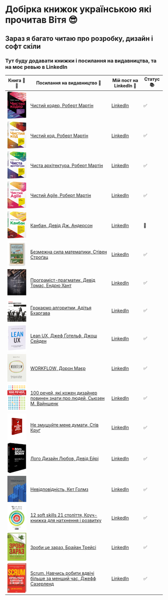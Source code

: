 # Добірка книжок українською які прочитав Вітя 😎

## Зараз я багато читаю про розробку, дизайн і софт скіли

### Тут буду додавати книжки і посилання на видавництва, та на моє ревью в LinkedIn

<table>
  <thead>
    <tr>
      <th>Книга 📘📒</th>
      <th>Посилання на видавництво 📝</th>
      <th>Мій пост на LinkedIn 📲</th>
      <th>Статус 📚</th>
    </tr>
  </thead>
  <tbody>
    <tr>
      <td>
      <img src="./images/00-clean-coder.png" width="100" alt="Обкладинка книги"/>
      </td>
      <td>
      <a href="https://fabulabook.com/info-chystyj-koder-10008517">Чистий кодер, Роберт Мартін</a>
      </td>
      <td>
      <a href="https://www.linkedin.com/posts/viktorsvertoka_%D1%87%D0%B8%D1%81%D1%82%D0%B8%D0%B9-%D0%BA%D0%BE%D0%B4%D0%B5%D1%80-%D1%80%D0%BE%D0%B1%D0%B5%D1%80%D1%82-%D0%BC%D0%B0%D1%80%D1%82%D1%96%D0%BD-%D0%B4%D0%BB%D1%8F-%D1%82%D0%B8%D1%85-activity-7248295523739160577-f2d8/?utm_source=share&utm_medium=member_desktop">LinkedIn</a>
      </td>
      <td>
      ✅
      </td>
    </tr>
   <tr>
      <td>
      <img src="./images/01-clean-code.png" width="100" alt="Обкладинка книги"/>
      </td>
      <td>
      <a href="https://fabulabook.com/info-chystyj-kod-7391">Чистий код, Роберт Мартін</a>
      </td>
      <td>
      <a href="https://www.linkedin.com/posts/viktorsvertoka_%D1%87%D0%B8%D1%81%D1%82%D0%B8%D0%B9-%D0%BA%D0%BE%D0%B4-%D1%80%D0%BE%D0%B1%D0%B5%D1%80%D1%82-%D0%BC%D0%B0%D1%80%D1%82%D1%96%D0%BD-%D1%81%D1%82%D0%B2%D0%BE%D1%80%D0%B5%D0%BD%D0%BD%D1%8F-%D1%96-%D1%80%D0%B5%D1%84%D0%B0%D0%BA%D1%82%D0%BE%D1%80%D0%B8%D0%BD%D0%B3-activity-7271765514186575872-xByN/?utm_source=share&utm_medium=member_desktop">LinkedIn</a>
      </td>
      <td>
      ✅
      </td>
    </tr>
    <tr>
      <td>
      <img src="./images/02-clean-architecture.png" width="100" alt="Обкладинка книги"/>
      </td>
      <td>
      <a href="https://fabulabook.com/info-chysta-arhitektura-7389">Чиста архітектура, Роберт Мартін</a>
      </td>
      <td>
      <a href="https://www.linkedin.com/posts/viktorsvertoka_%D1%87%D0%B8%D1%81%D1%82%D0%B0-%D0%B0%D1%80%D1%85%D1%96%D1%82%D0%B5%D0%BA%D1%82%D1%83%D1%80%D0%B0-%D1%80%D0%BE%D0%B1%D0%B5%D1%80%D1%82-%D0%BC%D0%B0%D1%80%D1%82%D1%96%D0%BD-%D1%89%D0%BE%D0%B9%D0%BD%D0%BE-activity-7264155406665469952-naUe/?utm_source=share&utm_medium=member_desktop">LinkedIn</a>
      </td>
      <td>
      ✅
      </td>
    </tr>
    <tr>
      <td>
      <img src="./images/03-clean-agile.png" width="100" alt="Обкладинка книги"/>
      </td>
      <td>
      <a href="https://fabulabook.com/info-chystyj-agile-22957">Чистий Agile, Роберт Мартін</a>
      </td>
      <td>
      <a href="https://www.linkedin.com/posts/viktorsvertoka_%D1%87%D0%B8%D1%81%D1%82%D0%B8%D0%B9-agile-%D1%80%D0%BE%D0%B1%D0%B5%D1%80%D1%82-%D0%BC%D0%B0%D1%80%D1%82%D1%96%D0%BD-%D0%BD%D0%B0%D0%B7%D0%B0%D0%B4-%D0%B4%D0%BE-%D0%BE%D1%81%D0%BD%D0%BE%D0%B2-activity-7284449103764197377-5bOn/?utm_source=share&utm_medium=member_desktop">LinkedIn</a>
      </td>
      <td>
      ✅
      </td>
    </tr>
     <tr>
      <td>
      <img src="./images/04-kanban.png" width="100" alt="Обкладинка книги"/>
      </td>
      <td>
      <a href="https://fabulabook.com/info-kanban-22928">Канбан, Девід Дж. Андерсон</a>
      </td>
      <td>
      <a href="">LinkedIn</a>
      </td>
      <td>
      📖
      </td>
      </tr>
      <tr>
      <td>
      <img src="./images/05-math.jpg" width="100" alt="Обкладинка книги"/>
    </td>
    <td>
      <a href="https://nashformat.ua/products/bezmezhna-syla-matematyky.-yak-zavdyaky-matanalizu-vynajshly-smartfony-telebachennya-i-gps-709326">Безмежна сила математики, Стівен Строґац</a>
      </td>
      <td>
      <a href="https://www.linkedin.com/posts/viktorsvertoka_auiavsauyavl-activity-7211683200010448896-pWL2/?utm_source=share&utm_medium=member_desktop">LinkedIn</a>
      </td>
      <td>
      ✅
    </td>
    </tr>
    <tr>
      <td>
      <img src="./images/06-pragmatic.jpg" width="100" alt="Обкладинка книги"/>
      </td>
      <td>
      <a href="https://balka-book.com/razrabotka_programnogo_obespecheniya-366/programmist_pragmatik_put_ot_podmasterya_k_masteru-2287?utm_source=google&utm_medium=cpc&utm_campaign=pmax_it&utm_content=&utm_term=&gad_source=1&gclid=Cj0KCQiAqL28BhCrARIsACYJvkd3qZbPQh0RHe4USy6lnREwH1zWLhMf3zdyqXh8ptgWDqZaTzaRfpAaAtSYEALw_wcB&lang=ua">Програміст-прагматик, Девід Томас, Ендрю Хант</a>
      </td>
      <td>
      <a href="https://www.linkedin.com/posts/viktorsvertoka_%D0%BF%D1%80%D0%BE%D0%B3%D1%80%D0%B0%D0%BC%D1%96%D1%81%D1%82-%D0%BF%D1%80%D0%B0%D0%B3%D0%BC%D0%B0%D1%82%D0%B8%D0%BA-%D0%B4%D0%B5%D0%B2%D1%96%D0%B4-%D1%82%D0%BE%D0%BC%D0%B0%D1%81-%D1%96-%D0%B5%D0%BD%D0%B4%D1%80%D1%8E-activity-7281912434695503873-CstB/?utm_source=share&utm_medium=member_desktop">LinkedIn</a>
      </td>
      <td>
       ✅
      </td>
      </tr>
      <tr>
      <td>
      <img src="./images/07-alhorytmy.png" width="100" alt="Обкладинка книги"/>
      </td>
      <td>
      <a href="https://www.arthuss.com.ua/shop/hrokayemo-alhorytmy">Грокаємо алгоритми, Адітья Бхаргава</a>
      </td>
      <td>
      <a href="https://www.linkedin.com/posts/viktorsvertoka_%D0%B3%D1%80%D0%BE%D0%BA%D0%B0%D1%94%D0%BC%D0%BE-%D0%B0%D0%BB%D0%B3%D0%BE%D1%80%D0%B8%D1%82%D0%BC%D0%B8-%D1%96%D0%BB%D1%8E%D1%81%D1%82%D1%80%D0%BE%D0%B2%D0%B0%D0%BD%D0%B8%D0%B9-%D0%BF%D0%BE%D1%81%D1%96%D0%B1%D0%BD%D0%B8%D0%BA-activity-7256545259055157248-UOyC/?utm_source=share&utm_medium=member_desktop">LinkedIn</a>
      </td>
      <td>
       ✅
      </td>
      </tr>
      <tr>
      <td>
      <img src="./images/08-lean-ux.jpg" width="100" alt="Обкладинка книги"/>
      </td>
      <td>
      <a href="https://www.arthuss.com.ua/shop/lean-ux">Lean UX, Джеф Ґотельф, Джош Сейден</a>
      </td>
      <td>
      <a href="https://www.linkedin.com/posts/viktorsvertoka_%D0%BE%D0%B3%D0%BB%D1%8F%D0%B4-%D0%BA%D0%BD%D0%B8%D0%B3%D0%B8-lean-ux-%D1%81%D1%82%D0%B2%D0%BE%D1%80%D0%B5%D0%BD%D0%BD%D1%8F-%D0%BA%D0%BB%D0%B0%D1%81%D0%BD%D0%B8%D1%85-%D0%BF%D1%80%D0%BE%D0%B4%D1%83%D0%BA%D1%82%D1%96%D0%B2-activity-7251819092880281601-rePI/?utm_source=share&utm_medium=member_desktop">LinkedIn</a>
      </td>
      <td>
       ✅
      </td>
      </tr><tr>
      <td>
      <img src="./images/09-workflow.jpeg" width="100" alt="Обкладинка книги"/>
      </td>
      <td>
      <a href="https://www.arthuss.com.ua/shop/workflow">WORKFLOW, Дорон Маєр</a>
      </td>
      <td>
      <a href="https://www.linkedin.com/posts/viktorsvertoka_workflow-%D0%B4%D0%BE%D1%80%D0%BE%D0%BD-%D0%BC%D0%B0%D1%94%D1%80-%D0%BF%D1%80%D0%B0%D0%BA%D1%82%D0%B8%D1%87%D0%BD%D0%B8%D0%B9-%D0%BF%D0%BE%D1%81%D1%96%D0%B1%D0%BD%D0%B8%D0%BA-activity-7268504042237042688-EDwL/?utm_source=share&utm_medium=member_desktop">LinkedIn</a>
      </td>
      <td>
      ✅
      </td>
      </tr>
      <tr>
      <td>
      <img src="./images/10-100things.png" width="100" alt="Обкладинка книги"/>
      </td>
      <td>
      <a href="https://www.arthuss.com.ua/shop/100-rechey-yaki-kozhen-dyzayner-povynen-znaty-pro-lyudey">100 речей, які кожен дизайнер повинен знати про людей, Сьюзен М. Вайншенк</a>
      </td>
      <td>
      <a href="https://www.linkedin.com/posts/viktorsvertoka_100-%D1%80%D0%B5%D1%87%D0%B5%D0%B9-%D1%8F%D0%BA%D1%96-%D0%BA%D0%BE%D0%B6%D0%B5%D0%BD-%D0%B4%D0%B8%D0%B7%D0%B0%D0%B9%D0%BD%D0%B5%D1%80-%D0%BF%D0%BE%D0%B2%D0%B8%D0%BD%D0%B5%D0%BD-%D0%B7%D0%BD%D0%B0%D1%82%D0%B8-activity-7276838947597504512-giA8/?utm_source=share&utm_medium=member_desktop">LinkedIn</a>
      </td>
      <td>
       ✅
      </td>
      </tr>
      <tr>
      <td>
      <img src="./images/11-dont-make.png" width="100" alt="Обкладинка книги"/>
      </td>
      <td>
      <a href="https://www.arthuss.com.ua/shop/ne-zmushuyte-mene-dumaty">Не змушуйте мене думати, Стів Круґ</a>
      </td>
      <td>
      <a href="https://www.linkedin.com/posts/viktorsvertoka_%D0%BD%D0%B5-%D0%B7%D0%BC%D1%83%D1%88%D1%83%D0%B9%D1%82%D0%B5-%D0%BC%D0%B5%D0%BD%D0%B5-%D0%B4%D1%83%D0%BC%D0%B0%D1%82%D0%B8-%D1%81%D1%82%D1%96%D0%B2-%D0%BA%D1%80%D1%83%D2%91-%D1%80%D0%BE%D0%B7%D1%81%D1%83%D0%B4%D0%BB%D0%B8%D0%B2%D0%B8%D0%B9-activity-7286985868815273984-DgSa/?utm_source=share&utm_medium=member_desktop">LinkedIn</a>
      </td>
      <td>
       ✅
      </td>
      </tr>
      <tr>
      <td>
      <img src="./images/12-logo.jpeg" width="100" alt="Обкладинка книги"/>
      </td>
      <td>
      <a href="https://www.arthuss.com.ua/shop/loho-dyzayn-lyubov">Лого Дизайн Любов, Девід Ейрі</a>
      </td>
      <td>
      <a href="https://www.linkedin.com/posts/viktorsvertoka_%D0%BB%D0%BE%D0%B3%D0%BE-%D0%B4%D0%B8%D0%B7%D0%B0%D0%B9%D0%BD-%D0%BB%D1%8E%D0%B1%D0%BE%D0%B2-%D0%B4%D0%B5%D0%B2%D1%96%D0%B4-%D0%B5%D0%B9%D1%80%D1%96-%D0%BA%D0%BD%D0%B8%D0%B6%D0%BA%D0%B0-%D0%BF%D0%BE%D1%81%D1%96%D0%B1%D0%BD%D0%B8%D0%BA-activity-7265604933696040960-L_Mw/?utm_source=share&utm_medium=member_desktop">LinkedIn</a>
      </td>
      <td>
       ✅
      </td>
      </tr>
      <tr>
      <td>
      <img src="./images/13-inkliuzia.jpg" width="100" alt="Обкладинка книги"/>
      </td>
      <td>
      <a href="https://www.arthuss.com.ua/shop/nevidpovidnist-yak-inklyuziya-formuye-dyzayn">Невідповідність, Кет Голмз</a>
      </td>
      <td>
      <a href="https://www.linkedin.com/posts/viktorsvertoka_%D0%BD%D0%B5%D0%B2%D1%96%D0%B4%D0%BF%D0%BE%D0%B2%D1%96%D0%B4%D0%BD%D1%96%D1%81%D1%82%D1%8C-%D1%8F%D0%BA-%D1%96%D0%BD%D0%BA%D0%BB%D1%8E%D0%B7%D1%96%D1%8F-%D1%84%D0%BE%D1%80%D0%BC%D1%83%D1%94-%D0%B4%D0%B8%D0%B7%D0%B0%D0%B9%D0%BD-activity-7257994805589266432-FD7y/?utm_source=share&utm_medium=member_desktop">LinkedIn</a>
      </td>
      <td>
       ✅
      </td>
      </tr>
      <tr>
      <td>
      <img src="./images/14-12-soft-skills.jpeg" width="100" alt="Обкладинка книги"/>
      </td>
      <td>
      <a href="https://bizz.monolith.in.ua/uk/books/kouch-knyzhka-12-soft-skills-21-stolittja">12 soft skills 21 століття, Коуч-книжка для натхнення і розвитку</a>
      </td>
      <td>
      <a href="https://www.linkedin.com/posts/viktorsvertoka_12-soft-skills-21-%D1%81%D1%82%D0%BE%D0%BB%D1%96%D1%82%D1%82%D1%8F-%D0%BA%D0%BE%D1%83%D1%87-%D0%BA%D0%BD%D0%B8%D0%B6%D0%BA%D0%B0-%D0%B4%D0%BB%D1%8F-activity-7260531528802156544-D8bf/?utm_source=share&utm_medium=member_desktop">LinkedIn</a>
      </td>
      <td>
      ✅
      </td>
      </tr>
      <tr>
      <td>
      <img src="./images/15-eat-frog.jpg" width="100" alt="Обкладинка книги"/>
      </td>
      <td>
      <a href="https://bookclub.ua/catalog/books/motivation/zrobi-ce-zaraz-1?srsltid=AfmBOoo48QlXZqgx-xBjhi7LjyG161FJHmJMgRiyzZw17tyrUqe3kJL9">Зроби це зараз, Брайан Трейсі</a>
      </td>
      <td>
      <a href="https://www.linkedin.com/posts/viktorsvertoka_%D0%B7%D1%80%D0%BE%D0%B1%D0%B8-%D1%86%D0%B5-%D0%B7%D0%B0%D1%80%D0%B0%D0%B7-21-%D1%87%D1%83%D0%B4%D0%BE%D0%B2%D0%B8%D0%B9-%D1%81%D0%BF%D0%BE%D1%81%D1%96%D0%B1-%D0%B7%D1%80%D0%BE%D0%B1%D0%B8%D1%82%D0%B8-activity-7274302280785424384-qr7V/?utm_source=share&utm_medium=member_desktop">LinkedIn</a>
      </td>
      <td>
      ✅
      </td>
      </tr>
      <tr>
      <td>
      <img src="./images/16-scrum.jpg" width="100" alt="Обкладинка книги"/>
      </td>
      <td>
      <a href="https://bookclub.ua/catalog/books/motivation/scrum-navchis-robiti-vdvichi-bilshe-za-menshiy-chas?srsltid=AfmBOorhcD_vCDihyA3oXmyyFxr2q7PPxxKRqX16dqcxNoRkm-D1NvXE">Scrum. Навчись робити вдвічі більше за менший час, Джефф Сазерленд</a>
      </td>
      <td>
      <a href="https://www.linkedin.com/posts/viktorsvertoka_scrum-%D0%BD%D0%B0%D0%B2%D1%87%D0%B8%D1%81%D1%8C-%D1%80%D0%BE%D0%B1%D0%B8%D1%82%D0%B8-%D0%B2%D0%B4%D0%B2%D1%96%D1%87%D1%96-%D0%B1%D1%96%D0%BB%D1%8C%D1%88%D0%B5-%D0%B7%D0%B0-%D0%BC%D0%B5%D0%BD%D1%88%D0%B8%D0%B9-activity-7279738102753996800-cQgK/?utm_source=share&utm_medium=member_desktop">LinkedIn</a>
      </td>
      <td>
       ✅
      </td>
      </tr>
  </tbody>
</table>
